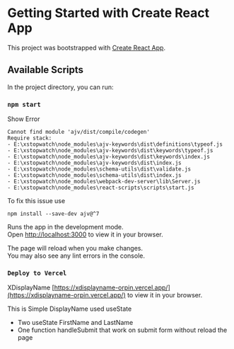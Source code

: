 # Getting Started with Create React App

This project was bootstrapped with [Create React App](https://github.com/facebook/create-react-app).

## Available Scripts

In the project directory, you can run:

### `npm start`

Show Error
```
Cannot find module 'ajv/dist/compile/codegen'
Require stack:
- E:\xstopwatch\node_modules\ajv-keywords\dist\definitions\typeof.js
- E:\xstopwatch\node_modules\ajv-keywords\dist\keywords\typeof.js
- E:\xstopwatch\node_modules\ajv-keywords\dist\keywords\index.js
- E:\xstopwatch\node_modules\ajv-keywords\dist\index.js
- E:\xstopwatch\node_modules\schema-utils\dist\validate.js
- E:\xstopwatch\node_modules\schema-utils\dist\index.js
- E:\xstopwatch\node_modules\webpack-dev-server\lib\Server.js
- E:\xstopwatch\node_modules\react-scripts\scripts\start.js
```
To fix this issue use
```
npm install --save-dev ajv@^7
```

Runs the app in the development mode.\
Open [http://localhost:3000](http://localhost:3000) to view it in your browser.

The page will reload when you make changes.\
You may also see any lint errors in the console.

### `Deploy to Vercel`

XDisplayName [https://xdisplayname-orpin.vercel.app/](https://xdisplayname-orpin.vercel.app/) to view it in your browser.

This is Simple DisplayName used useState

- Two useState FirstName and LastName
- One function handleSubmit that work on submit form without reload the page
